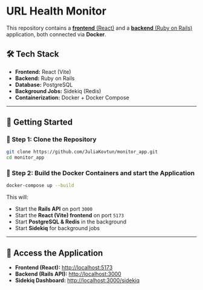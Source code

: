 # **URL Health Monitor**

This repository contains a [**frontend** (React)](https://github.com/JuliaKovtun/url_monitor_react_app) and a [**backend** (Ruby on Rails)](https://github.com/JuliaKovtun/url_health_monitor) application, both connected via **Docker**. 

## **🛠 Tech Stack**
- **Frontend:** React (Vite)
- **Backend:** Ruby on Rails
- **Database:** PostgreSQL
- **Background Jobs:** Sidekiq (Redis)
- **Containerization:** Docker + Docker Compose

---

## **🚀 Getting Started**

### **🔹 Step 1: Clone the Repository**
```sh
git clone https://github.com/JuliaKovtun/monitor_app.git
cd monitor_app
```

### **🔹 Step 2:  Build the Docker Containers and start the Application**
```sh
docker-compose up --build
```
This will:
- Start the **Rails API** on port `3000`
- Start the **React (Vite) frontend** on port `5173`
- Start **PostgreSQL & Redis** in the background
- Start **Sidekiq** for background jobs

---

## **🔗 Access the Application**
- **Frontend (React):** [http://localhost:5173](http://localhost:5173)
- **Backend (Rails API):** [http://localhost:3000](http://localhost:3000)
- **Sidekiq Dashboard:** [http://localhost:3000/sidekiq](http://localhost:3000/sidekiq)

